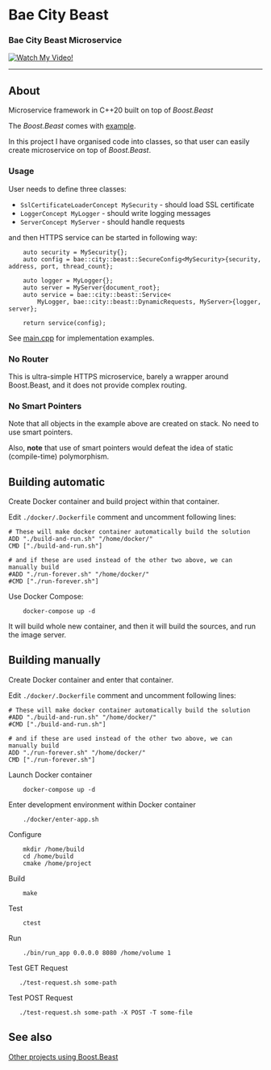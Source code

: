 # Bae City Beast

### Bae City Beast Microservice

[![Watch My Video!](https://img.youtube.com/vi/TpqWKZnNAak/0.jpg)](https://youtu.be/TpqWKZnNAak)

---

## About

Microservice framework in C++20 built on top of *Boost.Beast*

The *Boost.Beast* comes with [example](https://www.boost.org/doc/libs/1_80_0/libs/beast/example/http/server/coro-ssl/http_server_coro_ssl.cpp). 

In this project I have organised code into classes, so that user can easily create microservice on top of *Boost.Beast*.

### Usage

User needs to define three classes:

- `SslCertificateLoaderConcept MySecurity` - should load SSL certificate
- `LoggerConcept MyLogger` - should write logging messages
- `ServerConcept MyServer` - should handle requests

and then HTTPS service can be started in following way:
```
    auto security = MySecurity{};
    auto config = bae::city::beast::SecureConfig<MySecurity>{security, address, port, thread_count};

    auto logger = MyLogger{};
    auto server = MyServer{document_root};
    auto service = bae::city::beast::Service<
        MyLogger, bae::city::beast::DynamicRequests, MyServer>{logger, server};
    
    return service(config);
```

See [main.cpp](https://github.com/sadhbh-c0d3/bae-city-beast/blob/main/src/main.cpp) for implementation examples.

### No Router

This is ultra-simple HTTPS microservice, barely a wrapper around Boost.Beast, and it does not provide complex routing.

### No Smart Pointers

Note that all objects in the example above are created on stack. No need to use smart pointers.

Also, **note** that use of smart pointers would defeat the idea of static (compile-time) polymorphism.

## Building automatic

Create Docker container and build project within that container.

Edit `./docker/.Dockerfile` comment and uncomment following lines:
```
# These will make docker container automatically build the solution
ADD "./build-and-run.sh" "/home/docker/"
CMD ["./build-and-run.sh"] 

# and if these are used instead of the other two above, we can manually build
#ADD "./run-forever.sh" "/home/docker/"
#CMD ["./run-forever.sh"]
```

Use Docker Compose:
```
    docker-compose up -d
```

It will build whole new container, and then it will build the sources, and run the image server.

## Building manually

Create Docker container and enter that container.

Edit `./docker/.Dockerfile` comment and uncomment following lines:
```
# These will make docker container automatically build the solution
#ADD "./build-and-run.sh" "/home/docker/"
#CMD ["./build-and-run.sh"]

# and if these are used instead of the other two above, we can manually build
ADD "./run-forever.sh" "/home/docker/"
CMD ["./run-forever.sh"]
```

Launch Docker container
```
    docker-compose up -d
```

Enter development environment within Docker container
```
    ./docker/enter-app.sh
```

Configure
```
    mkdir /home/build
    cd /home/build
    cmake /home/project
```

Build
```
    make
```

Test
```
    ctest
```

Run
```
    ./bin/run_app 0.0.0.0 8080 /home/volume 1
```

Test GET Request
```
   ./test-request.sh some-path
```

Test POST Request
```
   ./test-request.sh some-path -X POST -T some-file
```

## See also

[Other projects using Boost.Beast](https://github.com/boostorg/beast/wiki/Companies-and-Individuals-Using-Beast)
